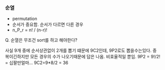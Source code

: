 ### 순열
- permutation
- 순서가 중요함. 순서가 다르면 다른 경우
- n_P_r = n! / (n-r)!

Q. 순열은 무조건 sort를 하고 해야한다?

사실 9개 중에 순서상관없이 2개를 뽑기 떄문에 9C2인데,
9P2로도 뽑을수는있다. 중복이긴하지만 모든 경우의 수가 나오기때문에 답은 나옴. 비효율적일 뿐임.
9P2 = 9!/2! = 십팔만얼마...
9C2=9*8/2 = 36
